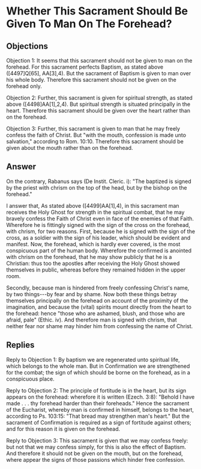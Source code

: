 # Whether This Sacrament Should Be Given To Man On The Forehead?

## Objections

Objection 1: It seems that this sacrament should not be given to man on the forehead. For this sacrament perfects Baptism, as stated above ([4497]Q[65], AA[3],4). But the sacrament of Baptism is given to man over his whole body. Therefore this sacrament should not be given on the forehead only.

Objection 2: Further, this sacrament is given for spiritual strength, as stated above ([4498]AA[1],2,4). But spiritual strength is situated principally in the heart. Therefore this sacrament should be given over the heart rather than on the forehead.

Objection 3: Further, this sacrament is given to man that he may freely confess the faith of Christ. But "with the mouth, confession is made unto salvation," according to Rom. 10:10. Therefore this sacrament should be given about the mouth rather than on the forehead.

## Answer

On the contrary, Rabanus says (De Instit. Cleric. i): "The baptized is signed by the priest with chrism on the top of the head, but by the bishop on the forehead."

I answer that, As stated above ([4499]AA[1],4), in this sacrament man receives the Holy Ghost for strength in the spiritual combat, that he may bravely confess the Faith of Christ even in face of the enemies of that Faith. Wherefore he is fittingly signed with the sign of the cross on the forehead, with chrism, for two reasons. First, because he is signed with the sign of the cross, as a soldier with the sign of his leader, which should be evident and manifest. Now, the forehead, which is hardly ever covered, is the most conspicuous part of the human body. Wherefore the confirmed is anointed with chrism on the forehead, that he may show publicly that he is a Christian: thus too the apostles after receiving the Holy Ghost showed themselves in public, whereas before they remained hidden in the upper room.

Secondly, because man is hindered from freely confessing Christ's name, by two things---by fear and by shame. Now both these things betray themselves principally on the forehead on account of the proximity of the imagination, and because the (vital) spirits mount directly from the heart to the forehead: hence "those who are ashamed, blush, and those who are afraid, pale" (Ethic. iv). And therefore man is signed with chrism, that neither fear nor shame may hinder him from confessing the name of Christ.

## Replies

Reply to Objection 1: By baptism we are regenerated unto spiritual life, which belongs to the whole man. But in Confirmation we are strengthened for the combat; the sign of which should be borne on the forehead, as in a conspicuous place.

Reply to Objection 2: The principle of fortitude is in the heart, but its sign appears on the forehead: wherefore it is written (Ezech. 3:8): "Behold I have made . . . thy forehead harder than their foreheads." Hence the sacrament of the Eucharist, whereby man is confirmed in himself, belongs to the heart, according to Ps. 103:15: "That bread may strengthen man's heart." But the sacrament of Confirmation is required as a sign of fortitude against others; and for this reason it is given on the forehead.

Reply to Objection 3: This sacrament is given that we may confess freely: but not that we may confess simply, for this is also the effect of Baptism. And therefore it should not be given on the mouth, but on the forehead, where appear the signs of those passions which hinder free confession.